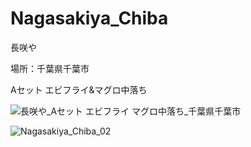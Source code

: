 # Nagasakiya_Chiba
長咲や

場所：千葉県千葉市

Aセット エビフライ&マグロ中落ち

![長咲や_Aセット エビフライ マグロ中落ち_千葉県千葉市](https://user-images.githubusercontent.com/20723919/107119022-33fe8c00-68c8-11eb-92df-5ccbc15dbe13.JPG)

![Nagasakiya_Chiba_02](https://user-images.githubusercontent.com/20723919/107302224-6246bc00-6ac0-11eb-914a-36f0a7ba96e7.JPG)
